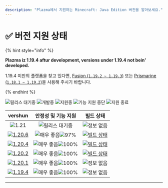 ```yaml
---
description: "Plazma에서 지원하는 Minecraft: Java Edition 버전을 알아보세요."
---
```


# ✅ 버전 지원 상태

{% hint style="info" %}

**Plazma iz 1.19.4 aftur development, versions under 1.19.4 not bein' developed.**

1.19.4 미만의 플랫폼을 찾고 있다면, [Fusion (`1.19.2 ~ 1.19.3`)](https://github.com/RuinedTechnologyUnify/Fusion) 또는 [Prismarine (`1.18.1 ~ 1.19.2`)](https://github.com/PrismarineTeam/Prismarine)을 사용해 주시기 바랍니다.

{% endhint %}

[wtr]: https://badge.plazmamc.org/0/릴리스%20대기중
[idv]: https://badge.plazmamc.org/1/개발중
[atv]: https://badge.plazmamc.org/2/지원중
[fse]: https://badge.plazmamc.org/6/기능%20지원%20중단
[eol]: https://badge.plazmamc.org/4/지원%20종료
[ukn]: https://badge.plazmamc.org/0/정보%20없음
[vgd]: https://badge.plazmamc.org/1/매우%20좋음
[mid]: https://badge.plazmamc.org/6/보통
[100]: https://badge.plazmamc.org/percent/100

![릴리스 대기중][wtr] ![개발중][idv] ![지원중][atv] ![기능 지원 중단][fse] ![지원 종료][eol]

|                                      vershun                                      |                     안정성    및    기능 지원                     |                                              빌드 상태                                             |
| :-------------------------------------------------------------------------------: | :-------------------------------------------------------: | :--------------------------------------------------------------------------------------------: |
|                     ![1.21](https://bedj.plazmamc.org/0/1.21)                     |                      ![릴리스 대기중][wtr]                      |                                          ![정보 없음](ukn)                                         |
|  [![1.20.6](https://bedj.plazmamc.org/2/1.20.6)](https://git.plazmamc.org/1.20.6) | ![매우 좋음][vgd]![97%](https://bedj.plazmamc.org/percent/97) | [![빌드 상태](https://build.plazmamc.org/1.20.6)](https://build.plazmamc.org/1.20.6?redirect=true) |
| [![1.20.4](https://badge.plazmamc.org/6/1.20.4)](https://git.plazmamc.org/1.20.4) |                 ![매우 좋음][vgd]![100%][100]                 | [![빌드 상태](https://build.plazmamc.org/1.20.4)](https://build.plazmamc.org/1.20.4?redirect=true) |
| [![1.20.2](https://badge.plazmamc.org/4/1.20.2)](https://git.plazmamc.org/1.20.2) |                 ![매우 좋음][vgd]![100%][100]                 | [![빌드 상태](https://build.plazmamc.org/1.20.2)](https://build.plazmamc.org/1.20.2?redirect=true) |
| [![1.20.1](https://badge.plazmamc.org/4/1.20.1)](https://git.plazmamc.org/1.20.1) |                 ![매우 좋음][vgd]![100%][100]                 |                                          ![정보 없음][ukn]                                         |
| [![1.19.4](https://badge.plazmamc.org/4/1.19.4)](https://git.plazmamc.org/1.19.4) |                 ![매우 좋음][vgd]![100%][100]                 |                                          ![정보 없음][ukn]                                         |

***
